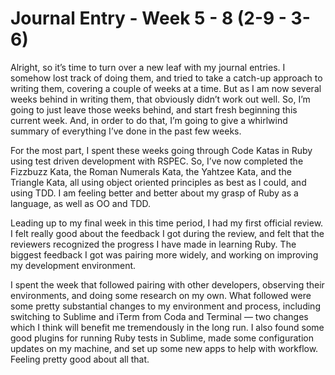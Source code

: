 # Journal Entry - Week 5 - 8 (2-9 - 3-6)
Alright, so it’s time to turn over a new leaf with my journal entries. I somehow lost track of doing them, and tried to take a catch-up approach to writing them, covering a couple of weeks at a time. But as I am now several weeks behind in writing them, that obviously didn’t work out well. So, I’m going to just leave those weeks behind, and start fresh beginning this current week. And, in order to do that, I’m going to give a whirlwind summary of everything I’ve done in the past few weeks.

For the most part, I spent these weeks going through Code Katas in Ruby using test driven development with RSPEC. So, I’ve now completed the Fizzbuzz Kata, the Roman Numerals Kata, the Yahtzee Kata, and the Triangle Kata, all using object oriented principles as best as I could, and using TDD. I am feeling better and better about my grasp of Ruby as a language, as well as OO and TDD.   
 
Leading up to my final week in this time period, I had my first official review. I felt really good about the feedback I got during the review, and felt that the reviewers recognized the progress I have made in learning Ruby. The biggest feedback I got was pairing more widely, and working on improving my development environment. 

I spent the week that followed pairing with other developers, observing their environments, and doing some research on my own. What followed were some pretty substantial changes to my environment and process, including switching to Sublime and iTerm from Coda and Terminal — two changes which I think will benefit me tremendously in the long run. I also found some good plugins for running Ruby tests in Sublime, made some configuration updates on my machine, and set up some new apps to help with workflow. Feeling pretty good about all that.

